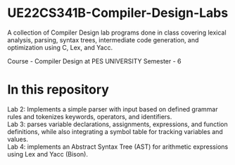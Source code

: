 # UE22CS341B-Compiler-Design-Labs
A collection of Compiler Design lab programs done in class covering lexical analysis, parsing, syntax trees, intermediate code generation, and optimization using C, Lex, and Yacc.

Course - Compiler Design at PES UNIVERSITY
Semester - 6

# In this repository 
Lab 2: Implements a simple parser with input based on defined grammar rules and tokenizes keywords, operators, and identifiers. <br>
Lab 3: parses variable declarations, assignments, expressions, and function definitions, while also integrating a symbol table for tracking variables and values. <br>
Lab 4: implements an Abstract Syntax Tree (AST) for arithmetic expressions using Lex and Yacc (Bison). <br>
